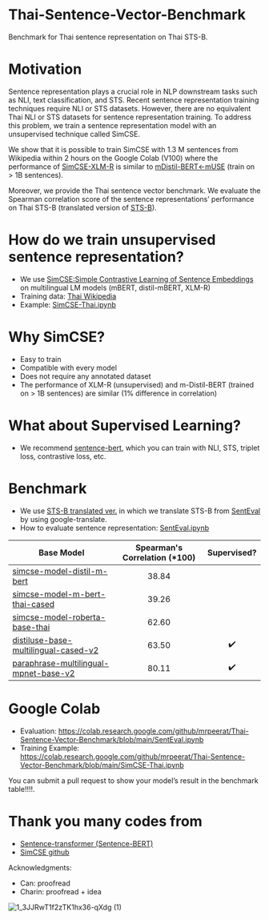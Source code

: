 # Thai-Sentence-Vector-Benchmark
Benchmark for Thai sentence representation on Thai STS-B.

# Motivation
Sentence representation plays a crucial role in NLP downstream tasks such as NLI, text classification, and STS. Recent sentence representation training techniques require NLI or STS datasets.  However, there are no equivalent Thai NLI or STS datasets for sentence representation training.
To address this problem, we train a sentence representation model with an unsupervised technique called SimCSE.

We show that it is possible to train SimCSE with 1.3 M sentences from Wikipedia within 2 hours on the Google Colab (V100) where the performance of [SimCSE-XLM-R](https://huggingface.co/mrp/simcse-model-roberta-base-thai) is similar to [mDistil-BERT<-mUSE](https://huggingface.co/sentence-transformers/distiluse-base-multilingual-cased-v2) (train on > 1B sentences).

Moreover, we provide the Thai sentence vector benchmark. We evaluate the Spearman correlation score of the sentence representations’ performance on Thai STS-B (translated version of [STS-B](https://github.com/facebookresearch/SentEval)).

# How do we train unsupervised sentence representation?
- We use [SimCSE:Simple Contrastive Learning of Sentence Embeddings](https://arxiv.org/pdf/2104.08821.pdf) on multilingual LM models (mBERT, distil-mBERT, XLM-R) 
- Training data: [Thai Wikipedia](https://github.com/PyThaiNLP/ThaiWiki-clean/releases/tag/20210620?fbclid=IwAR2_CtHJ_6od9z5-0hsolwcNYJH03e5qk_XXkoxDpOQivmo8QreYFQS3JuQ)
- Example: [SimCSE-Thai.ipynb](https://github.com/mrpeerat/Thai-Sentence-Vector-Benchmark/blob/main/SimCSE-Thai.ipynb)

# Why SimCSE?
- Easy to train
- Compatible with every model
- Does not require any annotated dataset
- The performance of XLM-R (unsupervised) and m-Distil-BERT (trained on > 1B sentences) are similar (1% difference in correlation)

# What about Supervised Learning?
- We recommend [sentence-bert](https://github.com/UKPLab/sentence-transformers), which you can train with NLI, STS, triplet loss, contrastive loss, etc.

# Benchmark
- We use [STS-B translated ver.](https://github.com/mrpeerat/Thai-Sentence-Vector-Benchmark/blob/main/sts-test_th.csv) in which we translate STS-B from [SentEval](https://github.com/facebookresearch/SentEval) by using google-translate.
- How to evaluate sentence representation: [SentEval.ipynb](https://github.com/mrpeerat/Thai-Sentence-Vector-Benchmark/blob/main/SentEval.ipynb) 

| Base Model  | Spearman's Correlation (*100) | Supervised? |
| ------------- | :-------------: | :-------------: |
| [simcse-model-distil-m-bert](https://huggingface.co/mrp/simcse-model-distil-m-bert)  | 38.84  |
| [simcse-model-m-bert-thai-cased](https://huggingface.co/mrp/simcse-model-m-bert-thai-cased)  | 39.26  | 
| [simcse-model-roberta-base-thai](https://huggingface.co/mrp/simcse-model-roberta-base-thai)  | 62.60  | 
| [distiluse-base-multilingual-cased-v2](https://huggingface.co/sentence-transformers/distiluse-base-multilingual-cased-v2)  | 63.50  | :heavy_check_mark:
| [paraphrase-multilingual-mpnet-base-v2](https://huggingface.co/sentence-transformers/paraphrase-multilingual-mpnet-base-v2)  | 80.11  | :heavy_check_mark:

# Google Colab
- Evaluation: https://colab.research.google.com/github/mrpeerat/Thai-Sentence-Vector-Benchmark/blob/main/SentEval.ipynb
- Training Example: https://colab.research.google.com/github/mrpeerat/Thai-Sentence-Vector-Benchmark/blob/main/SimCSE-Thai.ipynb

You can submit a pull request to show your model’s result in the benchmark table!!!!.

# Thank you many codes from
- [Sentence-transformer (Sentence-BERT)](https://github.com/UKPLab/sentence-transformers)
- [SimCSE github](https://github.com/princeton-nlp/SimCSE)

Acknowledgments:
- Can: proofread
- Charin: proofread + idea

![1_3JJRwT1f2zTK1hx36-qXdg (1)](https://user-images.githubusercontent.com/21156980/139905794-5ce1389f-63e4-4da0-83b8-5b1aa3983222.jpeg)
